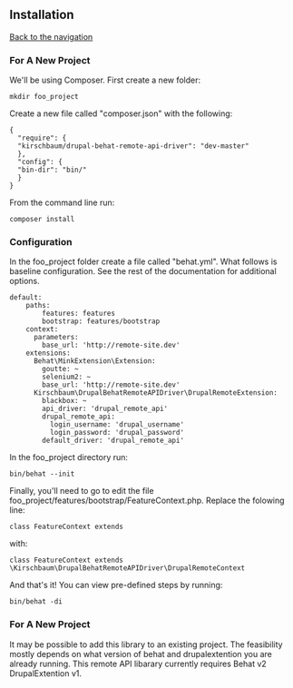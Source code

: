 ## Installation
[Back to the navigation](https://github.com/kirschbaum/drupal-behat-remote-api-driver#documentation)


### For A New Project

We'll be using Composer. First create a new folder:

```
mkdir foo_project
```

Create a new file called "composer.json" with the following:

```
{
  "require": {
  "kirschbaum/drupal-behat-remote-api-driver": "dev-master"
  },
  "config": {
  "bin-dir": "bin/"
  }
}
```

From the command line run:

```
composer install
```

### Configuration

In the foo_project folder create a file called "behat.yml". What follows is baseline configuration. See the rest of the documentation for additional options.

```
default:
    paths:
        features: features
        bootstrap: features/bootstrap
    context:
      parameters:
        base_url: 'http://remote-site.dev'
    extensions:
      Behat\MinkExtension\Extension:
        goutte: ~
        selenium2: ~
        base_url: 'http://remote-site.dev'
      Kirschbaum\DrupalBehatRemoteAPIDriver\DrupalRemoteExtension:
        blackbox: ~
        api_driver: 'drupal_remote_api'
        drupal_remote_api:
          login_username: 'drupal_username'
          login_password: 'drupal_password'
        default_driver: 'drupal_remote_api'
```

In the foo_project directory run:

```
bin/behat --init
```

Finally, you'll need to go to edit the file foo_project/features/bootstrap/FeatureContext.php. Replace the folowing line:

```
class FeatureContext extends 
```
with:
```
class FeatureContext extends \Kirschbaum\DrupalBehatRemoteAPIDriver\DrupalRemoteContext
```

And that's it! You can view pre-defined steps by running:

```
bin/behat -di
```

### For A New Project
It may be possible to add this library to an existing project. The feasibility mostly depends on what version of behat and drupalextention you are already running. This remote API libarary currently requires Behat v2 DrupalExtention v1.

